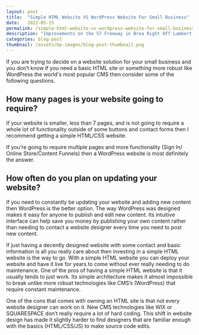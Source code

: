 ```yaml
---
layout: post
title:  "Simple HTML Website VS WordPress Website For Small Business"
date:   2022-05-15
permalink: /simple-html-website-vs-wordpress-website-for-small-business
description: "Improvements on the 57 Freeway in Brea Right Off Lambert Signal A Higher Flow of Foot Traffic"
categories: blog-post
thumbnail: /assets/bp-images/blog-post-thumbnail.png
---
```


If you are trying to decide on a website solution for your small business and you don’t know if you need a basic HTML site or something more robust like WordPress the world's most popular CMS then consider some of the following questions.

## How  many pages is your website going to require?

If your website is smaller, less than 7 pages, and is not going to require a whole lot of functionality outside of some buttons and contact forms then I recommend getting a simple HTML/CSS website.  

If you're going to require multiple pages and more functionality (Sign In/ Online Store/Content Funnels) then a WordPress website is most definitely the answer.

## How often do you plan on updating your website?

If you need to constantly be updating your website and adding new content then WordPress is the better option.  The way WordPress was designed makes it easy for anyone to publish and edit new content.  Its intuitive interface can help save you money by publishing your own content rather than needing to contact a website designer every time you need to post new content.

If just having a decently designed website with some contact and basic information is all you really care about then investing in a simple HTML website is the way to go.  With a simple HTML website you can deploy your website and have it live for years to come without ever really needing to do maintenance.  One of the pros of having a simple HTML website is that it usually tends to just work.  Its simple architecture makes it almost impossible to break unlike more robust technologies like CMS’s (WordPress) that require constant maintenance.

One of the cons that comes with owning an HTML site is that not every website designer can work on it.  New CMS technologies like WIX or SQUARESPACE don’t really require a lot of hard coding.  This shift in website design has made it slightly harder to find designers that are familiar enough with the basics (HTML/CSS/JS) to make source code edits.  
